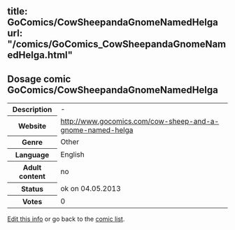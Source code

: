 title: GoComics/CowSheepandaGnomeNamedHelga
url: "/comics/GoComics_CowSheepandaGnomeNamedHelga.html"
---
Dosage comic GoComics/CowSheepandaGnomeNamedHelga
-----------------------------------------

<p id="msg"></p>
<script type="text/javascript">
if (window.location.search === '?edit_info_mail=sent_ok') {
  var elem = document.getElementById("msg");
  elem.innerHTML = 'Edited information sucessfully sent for review, which is usually done daily. Thanks!';
  elem.className = 'ok';
}
</script>
<table class="comicinfo">
<tr>
<th>Description</th><td>-</td>
</tr>
<tr>
<th>Website</th><td><a href="http://www.gocomics.com/cow-sheep-and-a-gnome-named-helga">http://www.gocomics.com/cow-sheep-and-a-gnome-named-helga</a></td>
</tr>
<tr>
<th>Genre</th><td>Other</td>
</tr>
<tr>
<th>Language</th><td>English</td>
</tr>
<tr>
<th>Adult content</th><td>no</td>
</tr>
<tr>
<th>Status</th><td>ok on 04.05.2013</td>
</tr>
<tr>
<th>Votes</th><td>0</td>
</tr>
</table>

[Edit this info](GoComics_CowSheepandaGnomeNamedHelga_edit.html) or go back to the [comic list](../comic-index.html).
